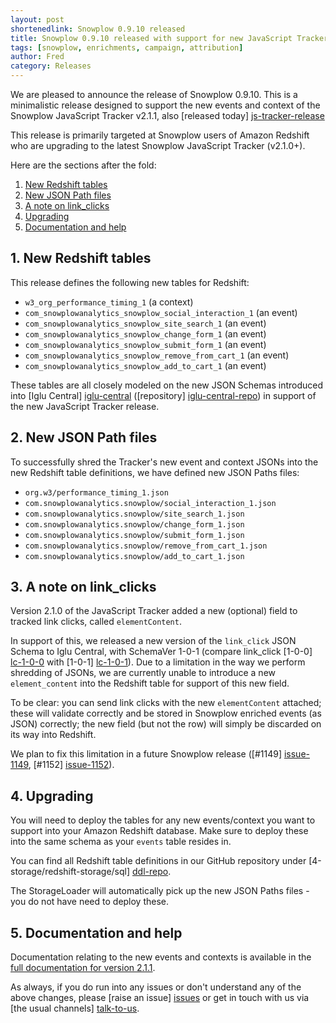 ```yaml
---
layout: post
shortenedlink: Snowplow 0.9.10 released
title: Snowplow 0.9.10 released with support for new JavaScript Tracker v2.1.0 events
tags: [snowplow, enrichments, campaign, attribution]
author: Fred
category: Releases
---
```


We are pleased to announce the release of Snowplow 0.9.10. This is a minimalistic release designed to support the new events and context of the Snowplow JavaScript Tracker v2.1.1, also [released today] [js-tracker-release]

This release is primarily targeted at Snowplow users of Amazon Redshift who are upgrading to the latest Snowplow JavaScript Tracker (v2.1.0+).

Here are the sections after the fold:

1. [New Redshift tables](/blog/2014/11/06/snowplow-0.9.10-released-for-js-tracker-2.1.0-support/#redshift-ddl)
2. [New JSON Path files](/blog/2014/11/06/snowplow-0.9.10-released-for-js-tracker-2.1.0-support/#json-paths-files)
3. [A note on link_clicks](/blog/2014/11/06/snowplow-0.9.10-released-for-js-tracker-2.1.0-support/#a-note)
4. [Upgrading](/blog/2014/11/06/snowplow-0.9.10-released-for-js-tracker-2.1.0-support/#upgrading)
5. [Documentation and help](/blog/2014/11/06/snowplow-0.9.10-released-for-js-tracker-2.1.0-support/#help)

<!--more-->

<h2><a name="redshift-ddl">1. New Redshift tables</a></h2>

This release defines the following new tables for Redshift:

* `w3_org_performance_timing_1` (a context)
* `com_snowplowanalytics_snowplow_social_interaction_1` (an event)
* `com_snowplowanalytics_snowplow_site_search_1` (an event)
* `com_snowplowanalytics_snowplow_change_form_1` (an event)
* `com_snowplowanalytics_snowplow_submit_form_1` (an event)
* `com_snowplowanalytics_snowplow_remove_from_cart_1` (an event)
* `com_snowplowanalytics_snowplow_add_to_cart_1` (an event)

These tables are all closely modeled on the new JSON Schemas introduced into [Iglu Central] [iglu-central] ([repository] [iglu-central-repo]) in support of the new JavaScript Tracker release.

<h2><a name="json-path-files">2. New JSON Path files</a></h2>

To successfully shred the Tracker's new event and context JSONs into the new Redshift table definitions, we have defined new JSON Paths files:

* `org.w3/performance_timing_1.json`
* `com.snowplowanalytics.snowplow/social_interaction_1.json`
* `com.snowplowanalytics.snowplow/site_search_1.json`
* `com.snowplowanalytics.snowplow/change_form_1.json`
* `com.snowplowanalytics.snowplow/submit_form_1.json`
* `com.snowplowanalytics.snowplow/remove_from_cart_1.json`
* `com.snowplowanalytics.snowplow/add_to_cart_1.json`

<h2><a name="a-note">3. A note on link_clicks</a></h2>

Version 2.1.0 of the JavaScript Tracker added a new (optional) field to tracked link clicks, called `elementContent`.

In support of this, we released a new version of the `link_click` JSON Schema to Iglu Central, with SchemaVer 1-0-1 (compare link_click [1-0-0] [lc-1-0-0] with [1-0-1] [lc-1-0-1]). Due to a limitation in the way we perform shredding of JSONs, we are currently unable to introduce a new `element_content` into the Redshift table for support of this new field.

To be clear: you can send link clicks with the new `elementContent` attached; these will validate correctly and be stored in Snowplow enriched events (as JSON) correctly; the new field (but not the row) will simply be discarded on its way into Redshift.

We plan to fix this limitation in a future Snowplow release ([#1149] [issue-1149], [#1152] [issue-1152]).

<h2><a name="upgrading">4. Upgrading</a></h2>

You will need to deploy the tables for any new events/context you want to support into your Amazon Redshift database. Make sure to deploy these into the same schema as your `events` table resides in.

You can find all Redshift table definitions in our GitHub repository under [4-storage/redshift-storage/sql] [ddl-repo].

The StorageLoader will automatically pick up the new JSON Paths files - you do not have need to deploy these.

<h2><a name="help">5. Documentation and help</a></h2>

Documentation relating to the new events and contexts is available in the [full documentation for version 2.1.1][docs].

As always, if you do run into any issues or don't understand any of the above changes, please [raise an issue] [issues] or get in touch with us via [the usual channels] [talk-to-us].

[js-tracker-release]: /blog/2014/11/06/snowplow-javascript-tracker-2.1.1-released
[iglu-central]: http://iglucentral.com/
[iglu-central-repo]: https://github.com/snowplow/iglu-central

[ddl-repo]: https://github.com/snowplow/snowplow/tree/master/4-storage/redshift-storage/sql
[lc-1-0-0]: https://github.com/snowplow/iglu-central/blob/master/schemas/com.snowplowanalytics.snowplow/link_click/jsonschema/1-0-0
[lc-1-0-1]: https://github.com/snowplow/iglu-central/blob/master/schemas/com.snowplowanalytics.snowplow/link_click/jsonschema/1-0-1

[issue-1149]: https://github.com/snowplow/snowplow/issues/1149
[issue-1152]: https://github.com/snowplow/snowplow/issues/1152

[issues]: https://github.com/snowplow/snowplow/issues
[talk-to-us]: https://github.com/snowplow/snowplow/wiki/Talk-to-us
[docs]: https://github.com/snowplow/snowplow/wiki/Javascript-Tracker
